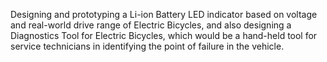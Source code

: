 Designing and prototyping a Li-ion Battery LED indicator based on voltage and real-world drive range of Electric Bicycles, and also designing a Diagnostics Tool for Electric Bicycles, which would be a hand-held tool for service technicians in identifying the point of failure in the vehicle.
